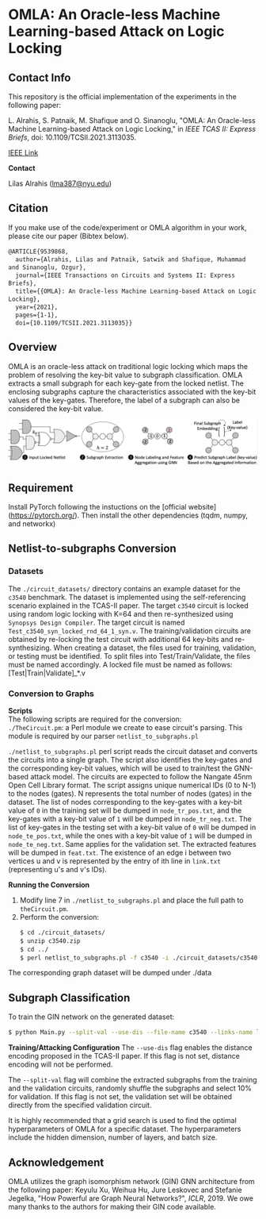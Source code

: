 # OMLA: An Oracle-less Machine Learning-based Attack on Logic Locking
## Contact Info
This repository is the official implementation of the experiments in the following paper:

L. Alrahis, S. Patnaik, M. Shafique and O. Sinanoglu, "OMLA: An Oracle-less Machine Learning-based Attack on Logic Locking," in *IEEE TCAS II: Express Briefs*, doi: 10.1109/TCSII.2021.3113035.

[IEEE Link](https://ieeexplore.ieee.org/document/9539868) 

**Contact**

Lilas Alrahis (lma387@nyu.edu)
## Citation
If you make use of the code/experiment or OMLA algorithm in your work, please cite our paper (Bibtex below).
```
@ARTICLE{9539868,
  author={Alrahis, Lilas and Patnaik, Satwik and Shafique, Muhammad and Sinanoglu, Ozgur},
  journal={IEEE Transactions on Circuits and Systems II: Express Briefs}, 
  title={{OMLA}: An Oracle-less Machine Learning-based Attack on Logic Locking}, 
  year={2021},
  pages={1-1},
  doi={10.1109/TCSII.2021.3113035}}
```
## Overview 
OMLA is an oracle-less attack on traditional logic locking which maps the problem of resolving the key-bit value to subgraph classification. OMLA extracts a small subgraph for each key-gate from the locked netlist. The enclosing subgraphs capture the characteristics associated with the key-bit values of the key-gates. Therefore, the label of a subgraph can also be considered the key-bit value.

![OMLA Concept](./OMLA.png)

## Requirement
Install PyTorch following the instuctions on the [official website] (https://pytorch.org/).
Then install the other dependencies (tqdm, numpy, and networkx)

## Netlist-to-subgraphs Conversion
### Datasets
The `./circuit_datasets/` directory contains an example dataset for the `c3540` benchmark. The dataset is implemented using the self-referencing scenario explained in the TCAS-II paper. The target `c3540` circuit is locked using random logic locking with K=64 and then re-synthesized using `Synopsys Design Compiler`. The target circuit is named `Test_c3540_syn_locked_rnd_64_1_syn.v`. The training/validation circuits are obtained by re-locking the test circuit with additional 64 key-bits and re-synthesizing.
When creating a dataset, the files used for training, validation, or testing must be identified. To split files into Test/Train/Validate, the files must be named accordingly. A locked file must be named as follows: [Test|Train|Validate]_*.v

### Conversion to Graphs
**Scripts**  
The following scripts are required for the conversion:  
`./TheCircuit.pm`: a Perl module we create to ease circuit's parsing. This module is required by our parser `netlist_to_subgraphs.pl`

`./netlist_to_subgraphs.pl` perl script reads the circuit dataset and converts the circuits into a single graph. The script also identifies the key-gates and the corresponding key-bit values, which will be used to train/test the GNN-based attack model. The circuits are expected to follow the Nangate 45nm Open Cell Library format. The script assigns unique numerical IDs (0 to N-1) to the nodes (gates). N represents the total number of nodes (gates) in the dataset. The list of nodes corresponding to the key-gates with a key-bit value of `0` in the training set will be dumped in `node_tr_pos.txt`, and the key-gates with a key-bit value of `1` will be dumped in `node_tr_neg.txt`. The list of key-gates in the testing set with a key-bit value of `0` will be dumped in `node_te_pos.txt`, while the ones with a key-bit value of `1` will be dumped in `node_te_neg.txt`. Same applies for the validation set. The extracted features will be dumped in `feat.txt`. The existence of an edge i between two vertices u and v is represented by the entry of ith line in `link.txt` (representing u's and v's IDs).

**Running the Conversion**   
1) Modify line 7 in `./netlist_to_subgraphs.pl` and place the full path to `theCircuit.pm`.
2) Perform the conversion:  
    ```sh
    $ cd ./circuit_datasets/
    $ unzip c3540.zip
    $ cd ../
    $ perl netlist_to_subgraphs.pl -f c3540 -i ./circuit_datasets/c3540   > log_build_OMLA_c3540.txt
    ```
The corresponding graph dataset will be dumped under ./data

## Subgraph Classification
To train the GIN network on the generated dataset:
```sh
$ python Main.py --split-val --use-dis --file-name c3540 --links-name link.txt  --batch_size 64  --filename Release_c3540_result_b64_h2_fan_6layers_hd64.txt  --hidden_dim 64 --num_layers 6 > Release_log_c3540_b64_h2_6layers_hd64.txt
```
**Training/Attacking Configuration**
The `--use-dis` flag enables the distance encoding proposed in the TCAS-II paper. If this flag is not set, distance encoding will not be performed.

The `--split-val` flag will combine the extracted subgraphs from the training and the validation circuits, randomly shuffle the subgraphs and select 10% for validation. If this flag is not set, the validation set will be obtained directly from the specified validation circuit. 

It is highly recommended that a grid search is used to find the optimal hyperparameters of OMLA for a specific dataset. The hyperparameters include the hidden dimension, number of layers, and batch size.
    
## Acknowledgement
OMLA utilizes the graph isomorphism network (GIN) GNN architecture from the following paper:
Keyulu Xu, Weihua Hu, Jure Leskovec and Stefanie Jegelka, "How Powerful are Graph Neural Networks?", *ICLR*, 2019. 
We owe many thanks to the authors for making their GIN code available.

